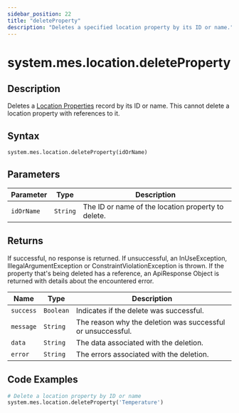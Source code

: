 ```yaml
---
sidebar_position: 22
title: "deleteProperty"
description: "Deletes a specified location property by its ID or name."
---
```


# system.mes.location.deleteProperty

## Description

Deletes a [Location Properties](../../data-model/location-model/location-property) record by its ID or name.
This cannot delete a location property with references to it.

## Syntax

```python
system.mes.location.deleteProperty(idOrName)
```

## Parameters

| Parameter  | Type     | Description                                        |
| ---------- | -------- | -------------------------------------------------- |
| `idOrName` | `String` | The ID or name of the location property to delete. |

## Returns

If successful, no response is returned. If unsuccessful, an InUseException, IllegalArgumentException or ConstraintViolationException is thrown.
If the property that's being deleted has a reference, an ApiResponse Object is returned with details about the encountered error.

| Name      | Type      | Description                                                 |
| --------- | --------- | ----------------------------------------------------------- |
| `success` | `Boolean` | Indicates if the delete was successful.                     |
| `message` | `String`  | The reason why the deletion was successful or unsuccessful. |
| `data`    | `String`  | The data associated with the deletion.                      |
| `error`   | `String`  | The errors associated with the deletion.                    |

## Code Examples

```python
# Delete a location property by ID or name
system.mes.location.deleteProperty('Temperature')
```
